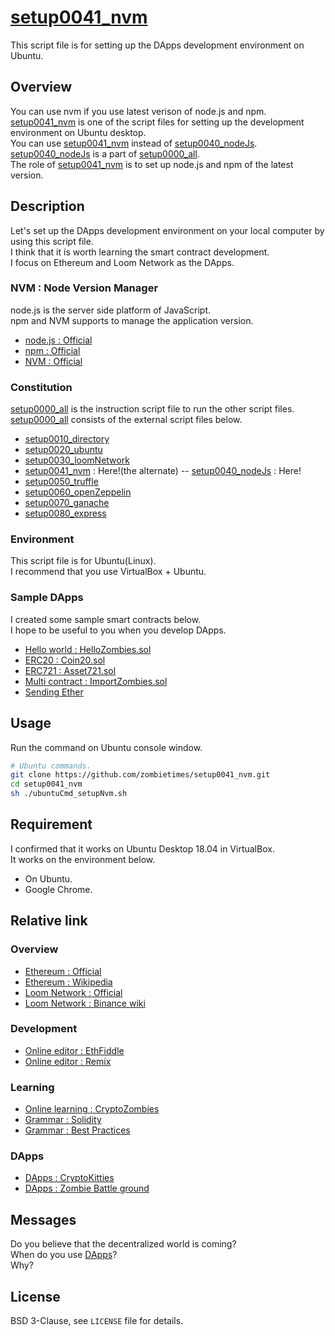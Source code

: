 # [setup0041_nvm](https://github.com/zombietimes/setup0041_nvm)
 This script file is for setting up the DApps development environment on Ubuntu.

## Overview
You can use nvm if you use latest verison of node.js and npm.  
[setup0041_nvm](https://github.com/zombietimes/setup0041_nvm) is one of the script files for setting up the development environment on Ubuntu desktop.  
You can use [setup0041_nvm](https://github.com/zombietimes/setup0041_nvm) instead of [setup0040_nodeJs](https://github.com/zombietimes/setup0040_nodeJs).  
[setup0040_nodeJs](https://github.com/zombietimes/setup0040_nodeJs) is a part of [setup0000_all](https://github.com/zombietimes/setup0000_all).  
The role of [setup0041_nvm](https://github.com/zombietimes/setup0041_nvm) is to set up node.js and npm of the latest version.  

## Description
Let's set up the DApps development environment on your local computer by using this script file.  
I think that it is worth learning the smart contract development.  
I focus on Ethereum and Loom Network as the DApps.  

### NVM : Node Version Manager
node.js is the server side platform of JavaScript.  
npm and NVM supports to manage the application version.  
- [node.js : Official](https://nodejs.org/en/)  
- [npm : Official](https://www.npmjs.com/)
- [NVM : Official](https://github.com/nvm-sh/nvm)

### Constitution
[setup0000_all](https://github.com/zombietimes/setup0000_all) is the instruction script file to run the other script files.  
[setup0000_all](https://github.com/zombietimes/setup0000_all) consists of the external script files below.  
- [setup0010_directory](https://github.com/zombietimes/setup0010_directory)
- [setup0020_ubuntu](https://github.com/zombietimes/setup0020_ubuntu)
- [setup0030_loomNetwork](https://github.com/zombietimes/setup0030_loomNetwork)
- [setup0041_nvm](https://github.com/zombietimes/setup0041_nvm) : Here!(the alternate)
-- [setup0040_nodeJs](https://github.com/zombietimes/setup0040_nodeJs) : Here!
- [setup0050_truffle](https://github.com/zombietimes/setup0050_truffle)
- [setup0060_openZeppelin](https://github.com/zombietimes/setup0060_openZeppelin)
- [setup0070_ganache](https://github.com/zombietimes/setup0070_ganache)
- [setup0080_express](https://github.com/zombietimes/setup0080_express)

### Environment
This script file is for Ubuntu(Linux).  
I recommend that you use VirtualBox + Ubuntu.  

### Sample DApps
I created some sample smart contracts below.  
I hope to be useful to you when you develop DApps.  
- [Hello world : HelloZombies.sol](https://github.com/zombietimes/dapp_helloWorld)
- [ERC20 : Coin20.sol](https://github.com/zombietimes/dapp_erc20)
- [ERC721 : Asset721.sol](https://github.com/zombietimes/dapp_erc721)
- [Multi contract : ImportZombies.sol](https://github.com/zombietimes/dapp_multiContract)
- [Sending Ether](https://github.com/zombietimes/dapp_sendEther)

## Usage
Run the command on Ubuntu console window.  
```sh
# Ubuntu commands.
git clone https://github.com/zombietimes/setup0041_nvm.git
cd setup0041_nvm
sh ./ubuntuCmd_setupNvm.sh
```

## Requirement
I confirmed that it works on Ubuntu Desktop 18.04 in VirtualBox.  
It works on the environment below.  
- On Ubuntu.
- Google Chrome.

## Relative link
### Overview
- [Ethereum : Official](https://www.ethereum.org/)
- [Ethereum : Wikipedia](https://en.wikipedia.org/wiki/Ethereum)
- [Loom Network : Official](https://loomx.io/)
- [Loom Network : Binance wiki](https://info.binance.com/en/currencies/loom-network)

### Development
- [Online editor : EthFiddle](https://ethfiddle.com/)
- [Online editor : Remix](https://remix.ethereum.org/)

### Learning
- [Online learning : CryptoZombies](https://cryptozombies.io/)
- [Grammar : Solidity](https://solidity.readthedocs.io/)
- [Grammar : Best Practices](https://github.com/ConsenSys/smart-contract-best-practices)

### DApps
- [DApps : CryptoKitties](https://www.cryptokitties.co/)
- [DApps : Zombie Battle ground](https://loom.games/en/)

## Messages
Do you believe that the decentralized world is coming?  
When do you use [DApps](https://en.wikipedia.org/wiki/Decentralized_application)?  
Why?  

## License
BSD 3-Clause, see `LICENSE` file for details.  


